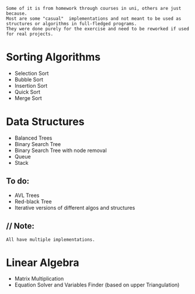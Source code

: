     Some of it is from homework through courses in uni, others are just because. 
    Most are some "casual"  implementations and not meant to be used as structures or algorithms in full-fledged programs.  
    They were done purely for the exercise and need to be reworked if used for real projects.

# Sorting Algorithms
- Selection Sort
- Bubble Sort
- Insertion Sort
- Quick Sort
- Merge Sort

# Data Structures
- Balanced Trees
- Binary Search Tree
- Binary Search Tree with node removal
- Queue
- Stack

## To do:
- AVL Trees
- Red-black Tree
- Iterative versions of different algos and structures

## // Note:
    All have multiple implementations.

# Linear Algebra
- Matrix Multiplication
- Equation Solver and Variables Finder (based on upper Triangulation)
